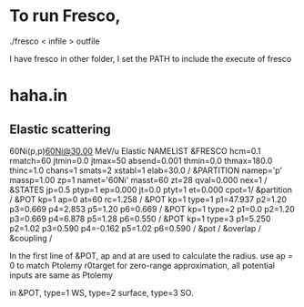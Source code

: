 # To run Fresco, 

./fresco < infile > outfile

I have fresco in other folder, I set the PATH to include the execute of fresco

# haha.in

## Elastic scattering

60Ni(p,p)60Ni@30.00 MeV/u Elastic
NAMELIST
&FRESCO  hcm=0.1  rmatch=60 
         jtmin=0.0  jtmax=50 absend=0.001 
         thmin=0.0  thmax=180.0 thinc=1.0 
         chans=1  smats=2 xstabl=1 
         elab=30.0  /
&PARTITION  namep='p' massp=1.00 zp=1 namet='60Ni' masst=60 zt=28 qval=0.000  nex=1 /
&STATES   jp=0.5  ptyp=1  ep=0.000 jt=0.0  ptyt=1  et=0.000 cpot=1/
&partition /
&POT kp=1        ap=0  at=60  rc=1.258 /
&POT kp=1 type=1 p1=47.937 p2=1.20 p3=0.669 p4=2.853  p5=1.20 p6=0.669 /
&POT kp=1 type=2 p1=0.0    p2=1.20 p3=0.669 p4=6.878  p5=1.28 p6=0.550 /
&POT kp=1 type=3 p1=5.250  p2=1.02 p3=0.590 p4=-0.162 p5=1.02 p6=0.590 /
&pot /
&overlap /
&coupling /

In the first line of &POT, ap and at are used to calculate the radius. use ap = 0 to match Ptolemy r0target for zero-range approximation, all potential inputs are same as Ptolemy

in &POT, type=1 WS, type=2 surface, type=3 SO.